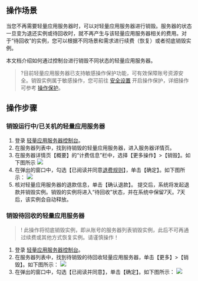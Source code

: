 ## 操作场景
当您不再需要轻量应用服务器时，可以对轻量应用服务器进行销毁。服务器的状态一旦变为退还实例或待回收时，就不再产生与该轻量应用服务器相关的费用。对于“待回收”的实例，您可以根据不同场景和需求进行续费（恢复）或者彻底销毁实例。

本文档介绍如何通过控制台进行销毁不同状态的轻量应用服务器。
>?目前轻量应用服务器已支持敏感操作保护功能，可有效保障账号资源安全。销毁实例属于敏感操作，您可前往 [安全设置](https://console.cloud.tencent.com/developer/security) 开启操作保护，详细操作可参考 [操作保护](https://cloud.tencent.com/document/product/378/10740)。
>


## 操作步骤
### 销毁运行中/已关机的轻量应用服务器

1. 登录 [轻量应用服务器控制台](https://console.cloud.tencent.com/lighthouse)。
2. 在服务器列表中，找到待销毁的轻量应用服务器，进入服务器详情页。
3. 在服务器详情页【概要】的“计费信息”栏中，选择【更多操作】>【销毁】。如下图所示
![](https://main.qcloudimg.com/raw/df4efb161bbd6761279958023b075e91.png)
3. 在弹出的窗口中，勾选【已阅读并同意[退费规则](https://cloud.tencent.com/document/product/1207/44582)】，单击【确定】。如下图所示：
![](https://main.qcloudimg.com/raw/72d27b291672eafb49fc4ab5e4ce216b.png)
4. 核对轻量应用服务器的退款信息，单击【确认退款】。
提交后，系统将发起退款并销毁实例。销毁的实例将进入“待回收”状态，并在系统中保留7天。7天后，该实例会自动释放。


### 销毁待回收的轻量应用服务器

>! 此操作将彻底销毁实例，即从账号的服务器列表销毁实例，此后不可再通过续费或其他方式恢复实例。请谨慎操作！
>
1. 登录 [轻量应用服务器控制台](https://console.cloud.tencent.com/lighthouse)。
2. 在服务器列表中，找到待销毁的待回收轻量应用服务器，单击【更多】>【销毁】。如下图所示：
![](https://main.qcloudimg.com/raw/02ff3e0624ceb6f7f84823d8ff6fe369.png)
3. 在弹出的窗口中，勾选【已阅读并同意】，单击【确定】。如下图所示：
![](https://main.qcloudimg.com/raw/48b43e77d45f2b76214a219af4162802.png)

